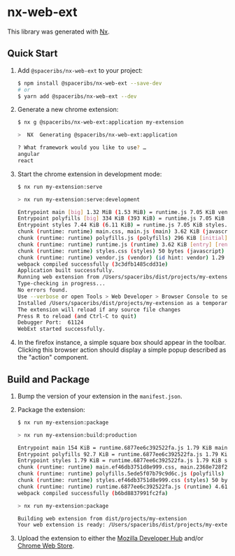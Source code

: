 # nx-web-ext

This library was generated with [Nx](https://nx.dev).

## Quick Start

1. Add `@spaceribs/nx-web-ext` to your project:

   ```bash
   $ npm install @spaceribs/nx-web-ext --save-dev
   # or
   $ yarn add @spaceribs/nx-web-ext --dev
   ```

2. Generate a new chrome extension:

   ```bash
   $ nx g @spaceribs/nx-web-ext:application my-extension

   >  NX  Generating @spaceribs/nx-web-ext:application

   ? What framework would you like to use? …
   angular
   react
   ```

3. Start the chrome extension in development mode:

   ```bash
   $ nx run my-extension:serve

   > nx run my-extension:serve:development

   Entrypoint main [big] 1.32 MiB (1.53 MiB) = runtime.js 7.05 KiB vendor.js 1.31 MiB main.css 112 bytes main.js 7.53 KiB 4 auxiliary assets
   Entrypoint polyfills [big] 334 KiB (393 KiB) = runtime.js 7.05 KiB polyfills.js 327 KiB 2 auxiliary assets
   Entrypoint styles 7.44 KiB (6.11 KiB) = runtime.js 7.05 KiB styles.css 398 bytes 1 auxiliary asset
   chunk (runtime: runtime) main.css, main.js (main) 3.62 KiB (javascript) 75 bytes (css/mini-extract) [initial] [rendered]
   chunk (runtime: runtime) polyfills.js (polyfills) 296 KiB [initial] [rendered]
   chunk (runtime: runtime) runtime.js (runtime) 3.62 KiB [entry] [rendered]
   chunk (runtime: runtime) styles.css (styles) 50 bytes (javascript) 397 bytes (css/mini-extract) [initial] [rendered]
   chunk (runtime: runtime) vendor.js (vendor) (id hint: vendor) 1.29 MiB [initial] [rendered] split chunk (cache group: vendor) (name: vendor)
   webpack compiled successfully (3c3dfb1485cdd31e)
   Application built successfully.
   Running web extension from /Users/spaceribs/dist/projects/my-extension
   Type-checking in progress...
   No errors found.
   Use --verbose or open Tools > Web Developer > Browser Console to see logging
   Installed /Users/spaceribs/dist/projects/my-extension as a temporary add-on
   The extension will reload if any source file changes
   Press R to reload (and Ctrl-C to quit)
   Debugger Port:  61124
   WebExt started successfully.
   ```

4. In the firefox instance, a simple square box should appear in
   the toolbar. Clicking this browser action should display a
   simple popup described as the "action" component.

## Build and Package

1. Bump the version of your extension in the `manifest.json`.
2. Package the extension:

   ```bash
   $ nx run my-extension:package

   > nx run my-extension:build:production

   Entrypoint main 154 KiB = runtime.6877ee6c392522fa.js 1.79 KiB main.ef46db3751d8e999.css 0 bytes main.2368e728f2ffe87b.js 153 KiB
   Entrypoint polyfills 92.7 KiB = runtime.6877ee6c392522fa.js 1.79 KiB polyfills.5ede5f07b79c9d6c.js 90.9 KiB
   Entrypoint styles 1.79 KiB = runtime.6877ee6c392522fa.js 1.79 KiB styles.ef46db3751d8e999.css 0 bytes
   chunk (runtime: runtime) main.ef46db3751d8e999.css, main.2368e728f2ffe87b.js (main) 319 KiB (javascript) 0 bytes (css/mini-extract) [initial] [rendered]
   chunk (runtime: runtime) polyfills.5ede5f07b79c9d6c.js (polyfills) 296 KiB [initial] [rendered]
   chunk (runtime: runtime) styles.ef46db3751d8e999.css (styles) 50 bytes (javascript) 0 bytes (css/mini-extract) [initial] [rendered]
   chunk (runtime: runtime) runtime.6877ee6c392522fa.js (runtime) 4.61 KiB [entry] [rendered]
   webpack compiled successfully (b6bd8837991fc2fa)

   > nx run my-extension:package

   Building web extension from dist/projects/my-extension
   Your web extension is ready: /Users/spaceribs/dist/projects/my-extension-0.0.1.zip
   ```

3. Upload the extension to either the [Mozilla Developer Hub](https://addons.mozilla.org/en-US/developers/) and/or [Chrome Web Store](https://chrome.google.com/webstore/devconsole/).

